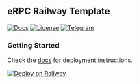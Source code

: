 ## eRPC Railway Template

[![Docs](https://img.shields.io/badge/docs-get%20started-brightgreen?style=flat&colorA=000000&colorB=000000)](https://docs.erpc.cloud/deployment/railway)
[![License](https://img.shields.io/github/license/erpc/erpc?style=flat&colorA=000000&colorB=000000)](https://github.com/erpc/railway-deployment/blob/main/LICENSE)
[![Telegram](https://img.shields.io/endpoint?logo=telegram&url=https%3A%2F%2Ftg.sumanjay.workers.dev%2Ferpc_cloud&style=flat&colorA=000000&colorB=000000&label=telegram)](https://t.me/erpc_cloud)

### Getting Started

Check the [docs](https://docs.erpc.cloud/deployment/railway) for deployment instructions.

[![Deploy on Railway](https://railway.app/button.svg)](https://railway.app/template/10iW1q)